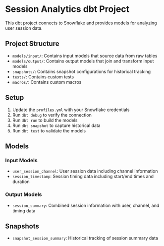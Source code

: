 # Session Analytics dbt Project

This dbt project connects to Snowflake and provides models for analyzing user session data.

## Project Structure

- `models/input/`: Contains input models that source data from raw tables
- `models/output/`: Contains output models that join and transform input models
- `snapshots/`: Contains snapshot configurations for historical tracking
- `tests/`: Contains custom tests
- `macros/`: Contains custom macros

## Setup

1. Update the `profiles.yml` with your Snowflake credentials
2. Run `dbt debug` to verify the connection
3. Run `dbt run` to build the models
4. Run `dbt snapshot` to capture historical data
5. Run `dbt test` to validate the models

## Models

### Input Models
- `user_session_channel`: User session data including channel information
- `session_timestamp`: Session timing data including start/end times and duration

### Output Models
- `session_summary`: Combined session information with user, channel, and timing data

## Snapshots
- `snapshot_session_summary`: Historical tracking of session summary data